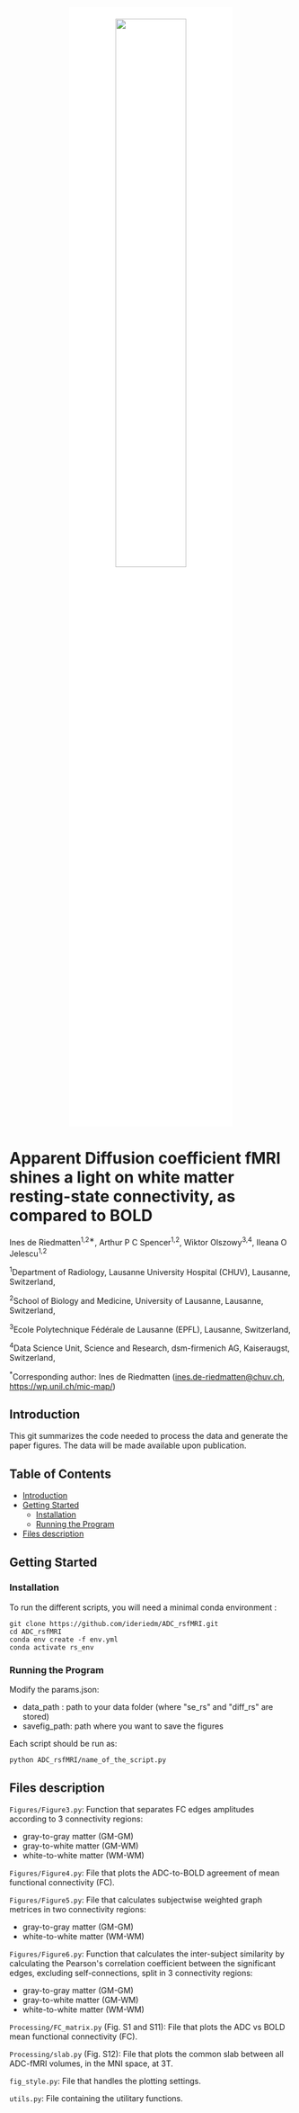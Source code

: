 <div style="text-align: center;">
<img src="https://wp.unil.ch/mic-map/files/2022/01/cropped-2-MicrostructureMappingLab-01.png" width="50%" style="background-color:white;padding:20px;" >
</div>

# Apparent Diffusion coefficient fMRI shines a light on white matter resting-state connectivity, as compared to BOLD

Ines de Riedmatten<sup>1,2∗</sup>, Arthur P C Spencer<sup>1,2</sup>, Wiktor Olszowy<sup>3,4</sup>, Ileana O Jelescu<sup>1,2</sup>

<sup>1</sup>Department of Radiology, Lausanne University Hospital (CHUV), Lausanne, Switzerland,

<sup>2</sup>School of Biology and Medicine, University of Lausanne, Lausanne, Switzerland,

<sup>3</sup>Ecole Polytechnique Fédérale de Lausanne (EPFL), Lausanne, Switzerland,

<sup>4</sup>Data Science Unit, Science and Research, dsm-firmenich AG, Kaiseraugst, Switzerland,


<sup>*</sup>Corresponding author: Ines de Riedmatten (ines.de-riedmatten@chuv.ch, https://wp.unil.ch/mic-map/)


## Introduction
This git summarizes the code needed to process the data and generate the paper figures. The data will be made available upon publication.

## Table of Contents
- [Introduction](#introduction)
- [Getting Started](#getting-started)
  - [Installation](#installation)
  - [Running the Program](#running-the-program)
- [Files description](#files-description)

## Getting Started

### Installation
To run the different scripts, you will need a minimal conda environment : 
  ```shell
  git clone https://github.com/ideriedm/ADC_rsfMRI.git
  cd ADC_rsfMRI
  conda env create -f env.yml
  conda activate rs_env
  ```

### Running the Program
Modify the params.json:
  - data_path   : path to your data folder (where "se_rs" and "diff_rs" are stored)
  - savefig_path: path where you want to save the figures

Each script should be run as:
  ```shell
  python ADC_rsfMRI/name_of_the_script.py
  ```
   
## Files description
`Figures/Figure3.py`: Function that separates FC edges amplitudes according to 3 connectivity regions:
- gray-to-gray matter (GM-GM)
- gray-to-white matter (GM-WM)
- white-to-white matter (WM-WM)
  
`Figures/Figure4.py`: File that plots the ADC-to-BOLD agreement of mean functional connectivity (FC).

`Figures/Figure5.py`: File that calculates subjectwise weighted graph metrices in two connectivity regions:
- gray-to-gray matter (GM-GM)
- white-to-white matter (WM-WM)

`Figures/Figure6.py`: Function that calculates the inter-subject similarity by calculating the Pearson's correlation coefficient between the significant edges, excluding self-connections, split in 3 connectivity regions:
- gray-to-gray matter (GM-GM)
- gray-to-white matter (GM-WM)
- white-to-white matter (WM-WM)
  
`Processing/FC_matrix.py` (Fig. S1 and S11): File that plots the ADC vs BOLD mean functional connectivity (FC).

`Processing/slab.py` (Fig. S12): File that plots the common slab between all ADC-fMRI volumes, in the MNI space, at 3T.

`fig_style.py`: File that handles the plotting settings.

`utils.py`: File containing the utilitary functions.




